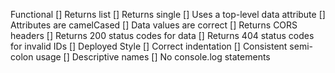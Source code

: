 Functional
[] Returns list
[] Returns single
[] Uses a top-level data attribute
[] Attributes are camelCased
[] Data values are correct
[] Returns CORS headers
[] Returns 200 status codes for data
[] Returns 404 status codes for invalid IDs
[] Deployed
Style
[] Correct indentation
[] Consistent semi-colon usage
[] Descriptive names
[] No console.log statements